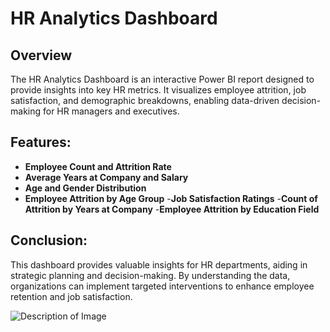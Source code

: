 # HR Analytics Dashboard
## Overview
The HR Analytics Dashboard is an interactive Power BI report designed to provide insights into key HR metrics. It visualizes employee attrition, job satisfaction, and demographic breakdowns, enabling data-driven decision-making for HR managers and executives.

## Features:
 - **Employee Count and Attrition Rate**
 - **Average Years at Company and Salary**
 - **Age and Gender Distribution**
 - **Employee Attrition by Age Group**
 -**Job Satisfaction Ratings**
 -**Count of Attrition by Years at Company**
 -**Employee Attrition by Education Field**

## Conclusion:
This dashboard provides valuable insights for HR departments, aiding in strategic planning and decision-making. By understanding the data, organizations can implement targeted interventions to enhance employee retention and job satisfaction.

![Description of Image]()
